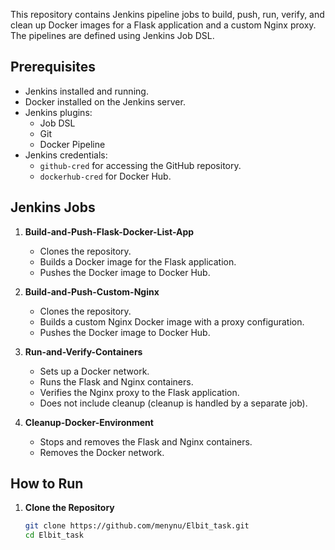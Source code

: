 
This repository contains Jenkins pipeline jobs to build, push, run, verify, and clean up Docker images for a Flask application and a custom Nginx proxy. The pipelines are defined using Jenkins Job DSL.

## Prerequisites

- Jenkins installed and running.
- Docker installed on the Jenkins server.
- Jenkins plugins:
  - Job DSL
  - Git
  - Docker Pipeline
- Jenkins credentials:
  - `github-cred` for accessing the GitHub repository.
  - `dockerhub-cred` for Docker Hub.

## Jenkins Jobs

1. **Build-and-Push-Flask-Docker-List-App**
   - Clones the repository.
   - Builds a Docker image for the Flask application.
   - Pushes the Docker image to Docker Hub.

2. **Build-and-Push-Custom-Nginx**
   - Clones the repository.
   - Builds a custom Nginx Docker image with a proxy configuration.
   - Pushes the Docker image to Docker Hub.

3. **Run-and-Verify-Containers**
   - Sets up a Docker network.
   - Runs the Flask and Nginx containers.
   - Verifies the Nginx proxy to the Flask application.
   - Does not include cleanup (cleanup is handled by a separate job).

4. **Cleanup-Docker-Environment**
   - Stops and removes the Flask and Nginx containers.
   - Removes the Docker network.

## How to Run

1. **Clone the Repository**
   ```bash
   git clone https://github.com/menynu/Elbit_task.git
   cd Elbit_task